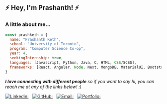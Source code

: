 <h2> ⚡ Hey, I'm Prashanth! ⚡</h2>

### A little about me...  

```javascript
const prashketh = {
  name: "Prashanth Keth",
  school: "University of Toronto",
  program: "Computer Science Co-op",
  year: 4,
  seekingInternship: true,
  languages: [Javascript, Python, Java, C, HTML, CSS/SCSS],
  frameworks: [React, Angular, Node, Next, MongoDB, MaterialUI, Bootstrap],
}
```

<em><b>I love connecting with different people</b> so if you want to say hi, you can reach me at any of the links below! :)</em>

[![Linkedin:](https://img.shields.io/badge/-prashketh-blue?style=flat-square&logo=Linkedin&logoColor=white&link=https://www.linkedin.com/in/prashketh/)](https://www.linkedin.com/in/prashketh/) &nbsp;
[![GitHub:](https://img.shields.io/github/followers/prashketh?label=follow&style=social)](https://github.com/prashketh) &nbsp;
[![Email:](https://img.shields.io/badge/-Email-%23BB001B)](mailto:prashanthketheeswaran@gmail.com) &nbsp;
[![Portfolio:](https://img.shields.io/badge/-Website-%230053a1)](https://prashketh.me)

